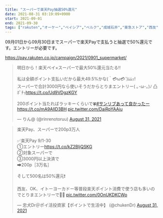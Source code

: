 ```yaml
---
title: "スーパーで楽天Pay抽選50%還元"
date: 2021-08-31 03:19:09+0900
start: 2021-09-01
end: 2021-09-30
tags: ["rakuten","オーケー","ベイシア","ベルク","成城石井","東急ストア","西友"]
---
```


09月01日から09月30日までスーパーで楽天Payで支払うと抽選で50%還元です。エントリーが必要です。

https://pay.rakuten.co.jp/campaign/2021/0901_supermarket/

<blockquote class="twitter-tweet"><p lang="ja" dir="ltr">明日から！楽天ペイ×スーパーで最大50%還元当たる‼️<br><br>私は全額ポイント支払いだから最大49.5%かな(｀💳ω💳´)ﾑﾑｯ!<br>スーパーで合計3000円なら使いそうだからとりまエントリー( ｡･ω･｡)ﾉ 凸ﾎﾟﾁｯ<a href="https://t.co/Ud9VDgzKGY">https://t.co/Ud9VDgzKGY</a><br><br>200ポイント当たればラッキーくらいで🍀<a href="https://twitter.com/hashtag/%E3%82%B5%E3%83%B3%E3%83%AA%E3%83%96%E3%81%82%E3%81%A3%E3%81%A6%E8%89%AF%E3%81%8B%E3%81%A3%E3%81%9F%E3%83%BC?src=hash&amp;ref_src=twsrc%5Etfw">#サンリブあって良かったー</a> <a href="https://t.co/mA9AIlD3BH">https://t.co/mA9AIlD3BH</a> <a href="https://t.co/DaiRpYAAiu">pic.twitter.com/DaiRpYAAiu</a></p>&mdash; りん@ (@rinrenotoruu) <a href="https://twitter.com/rinrenotoruu/status/1432546960594984960?ref_src=twsrc%5Etfw">August 31, 2021</a></blockquote> <script async src="https://platform.twitter.com/widgets.js" charset="utf-8"></script>
<blockquote class="twitter-tweet"><p lang="ja" dir="ltr">楽天Pay、スーパーで200p3万人<br><br>✅楽天Pay 9/1-30<br>①エントリー<a href="https://t.co/kZ2BIjQSKG">https://t.co/kZ2BIjQSKG</a><br>②対象スーパーで<br>③3000円以上決済で<br>➡︎200p［3万名］　<br><br>そして500名は50%還元❗️<br><br>西友、OK、イトーヨーカドー等普段楽天ポイント消費で使う店も多いのでとりまエントリーで🙆‍♂️ <a href="https://t.co/0OnUKDKCWo">pic.twitter.com/0OnUKDKCWo</a></p>&mdash; 忠犬Dr＠ポイ活投資家【ポイントで生活中】 (@chukenDr) <a href="https://twitter.com/chukenDr/status/1432540413877895174?ref_src=twsrc%5Etfw">August 31, 2021</a></blockquote> <script async src="https://platform.twitter.com/widgets.js" charset="utf-8"></script>

